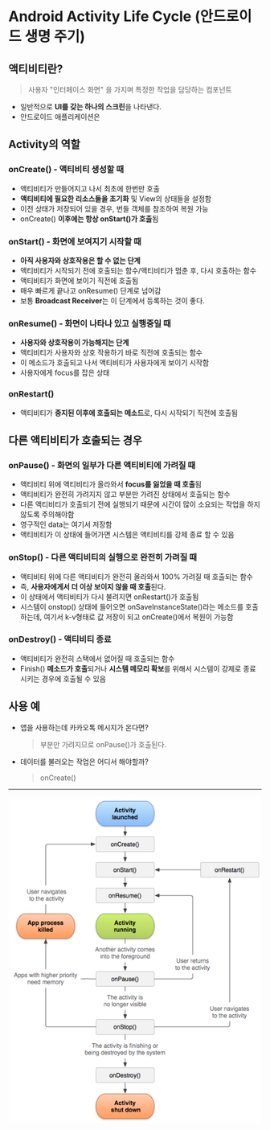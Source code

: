 # Android Activity Life Cycle (안드로이드 생명 주기)

## 액티비티란?

> 사용자 "인터페이스 화면" 을 가지며 특정한 작업을 담당하는 컴포넌트

- 일반적으로 **UI를 갖는 하나의 스크린**을 나타낸다.
- 안드로이드 애플리케이션은

## Activity의 역할

### onCreate() - 액티비티 생성할 때

- 액티비티가 만들어지고 나서 최초에 한번만 호출
- **액티비티에 필요한 리소스들을 초기화** 및 View의 상태들을 설정함
- 이전 상태가 저장되어 있을 경우, 번들 객체를 참조하여 복원 가능
- onCreate() **이후에는 항상 onStart()가 호출**됨

### onStart() - 화면에 보여지기 시작할 때

- **아직 사용자와 상호작용은 할 수 없는 단계**
- 액티비티가 시작되기 전에 호출되는 함수/액티비티가 멈춘 후, 다시 호출하는 함수
- 액티비티가 화면에 보이기 직전에 호출됨
- 매우 빠르게 끝나고 onResume() 단계로 넘어감
- 보통 **Broadcast Receiver**는 이 단계에서 등록하는 것이 좋다.

### onResume() - 화면이 나타나 있고 실행중일 때

- **사용자와 상호작용이 가능해지는 단계**
- 액티비티가 사용자와 상호 작용하기 바로 직전에 호출되는 함수
- 이 메소드가 호출되고 나서 액티비티가 사용자에게 보이기 시작함
- 사용자에게 focus를 잡은 상태

### onRestart()

- 액티비티가 **중지된 이후에 호출되는 메소드**로, 다시 시작되기 직전에 호출됨
  <br>

## 다른 액티비티가 호출되는 경우

### onPause() - 화면의 일부가 다른 액티비티에 가려질 때

- 액티비티 위에 액티비티가 올라와서 **focus를 잃었을 때 호출**됨
- 액티비티가 완전히 가려지지 않고 부분만 가려진 상태에서 호출되는 함수
- 다른 액티비티가 호출되기 전에 실행되기 때문에 시간이 많이 소요되는 작업을 하지 않도록 주의해야함
- 영구적인 data는 여기서 저장함
- 액티비티가 이 상태에 들어가면 시스템은 액티비티를 강제 종료 할 수 있음

### onStop() - 다른 액티비티의 실행으로 완전히 가려질 때

- 액티비티 위에 다른 액티비티가 완전히 올라와서 100% 가려질 때 호출되는 함수
- 즉, **사용자에게서 더 이상 보이지 않을 때 호출**된다.
- 이 상태에서 액티비티가 다시 불려지면 onRestart()가 호출됨
- 시스템이 onstop() 상태에 들어오면 onSaveInstanceState()라는 메소드를 호출하는데, 여기서 k-v형태로 값 저장이 되고 onCreate()에서 복원이 가능함

### onDestroy() - 액티비티 종료

- 액티비티가 완전히 스택에서 없어질 때 호출되는 함수
- Finish() **메소드가 호출**되거나 **시스템 메모리 확보**를 위해서 시스템이 강제로 종료시키는 경우에 호출될 수 있음

## 사용 예

- 앱을 사용하는데 카카오톡 메시지가 온다면?

  > 부분만 가려지므로 onPause()가 호출된다.

- 데이터를 불러오는 작업은 어디서 해야할까?
  > onCreate()

---

![activity-lifecycle](/images/APP-Android/activity-lifecycle.png)

